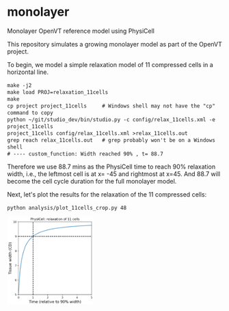 # monolayer
Monolayer OpenVT reference model using PhysiCell

This repository simulates a growing monolayer model as part of the OpenVT project.

To begin, we model a simple relaxation model of 11 compressed cells in a horizontal line.
```
make -j2
make load PROJ=relaxation_11cells
make
cp project project_11cells     # Windows shell may not have the "cp" command to copy
python ~/git/studio_dev/bin/studio.py -c config/relax_11cells.xml -e project_11cells
project_11cells config/relax_11cells.xml >relax_11cells.out
grep reach relax_11cells.out   # grep probably won't be on a Windows shell
# ---- custom_function: Width reached 90% , t= 88.7
```
Therefore we use 88.7 mins as the PhysiCell time to reach 90% relaxation width, i.e., the leftmost cell is at x= -45 and rightmost at x=45. And 88.7 will become the cell cycle duration for the full monolayer model.

Next, let's plot the results for the relaxation of the 11 compressed cells:
```
python analysis/plot_11cells_crop.py 48
```
<img src="./images/relax_11cells.png" width="40%">
